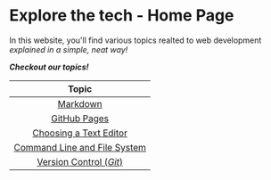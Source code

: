# Explore the tech - Home Page
In this website, you'll find various topics realted to web development _explained in a simple, neat way!_

***Checkout our topics!***

| Topic      |
| :-----:|
|[Markdown](read1.md)|
|[GitHub Pages](read1.md)|
|[Choosing a Text Editor](read2.md)|
|[Command Line and File System](read2.md)|
|[Version Control (_Git_)](read3.md)|
